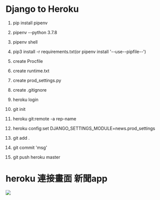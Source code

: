 # Django to Heroku
1. pip install pipenv 
2. pipenv --python 3.7.8
3. pipenv shell
4. pip3 install -r requirements.txt(or pipenv install '--use--pipfile--') 

5. create Procfile
6. create runtime.txt
7. create prod_settings.py
8. create .gitignore

9. heroku login
10. git init
11. heroku git:remote -a rep-name
12. heroku config:set DJANGO_SETTINGS_MODULE=news.prod_settings
13. git add .
14. git commit 'msg'
15. git push heroku master 

# heroku 連接畫面 新聞app
![](./demo_sample_images/驗證信.png)